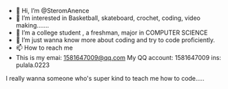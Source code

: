 - 👋 Hi, I’m @SteromAnence
- 👀 I’m interested in Basketball, skateboard, crochet, coding, video making.......
- 🌱 I’m a college student , a freshman, major in COMPUTER SCIENCE
- 💞️ I’m just wanna know more about coding and try to code  proficiently.
- 📫 How to reach me 
- This is my emai: 1581647009@qq.com     My QQ account: 1581647009    ins: pulala.0223

I really wanna someone who's super kind to teach me how to code.....
